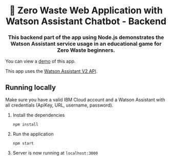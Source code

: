 <h1 align="center" style="border-bottom: none;">🌱 Zero Waste Web Application with Watson Assistant Chatbot - Backend</h1>
<h3 align="center">This backend part of the app using Node.js demonstrates the Watson Assistant service usage in an educational game for Zero Waste beginners.</h3>
<!---
![Demo](readme_images/demo.gif)
You can view a [demo][demo_url] of this app.
-->

You can view a [demo][demo_url] of this app.

This app uses the [Watson Assistant V2 API](https://cloud.ibm.com/apidocs/assistant-v2#introduction).


<!---
## Prerequisites
1. Sign up for an [IBM Cloud account](https://cloud.ibm.com/registration/).
1. Download the [IBM Cloud CLI](https://cloud.ibm.com/docs/cli/index.html#overview).
1. Create an instance of the Watson Assistant service and get your credentials:
    - Go to the [Watson Assistant](https://cloud.ibm.com/catalog/services/conversation) page in the IBM Cloud Catalog.
    - Log in to your IBM Cloud account.
    - Click **Create**.
    - Click **Show** to view the service credentials.
    - Copy the `apikey` value, or copy the `username` and `password` values if your service instance doesn't provide an `apikey`.
    - Copy the `url` value.
## Configuring the application
1. In your IBM Cloud console, open the Watson Assistant service instance
2. Click the **Import workspace** icon in the Watson Assistant service tool. Specify the location of the workspace JSON file in your local copy of the app project:
    `<project_root>/training/bank_simple_workspace.json`
3. Select **Everything (Intents, Entities, and Dialog)** and then click **Import**. The car dashboard workspace is created.
4. Click the menu icon in the upper-right corner of the workspace tile, and then select **View details**.
5. Click the ![Copy](readme_images/copy_icon.png) icon to copy the workspace ID to the clipboard.
    ![Steps to get credentials](readme_images/assistant-simple.gif)
6. In the application folder, copy the *.env.example* file and create a file called *.env*
    ```
    cp .env.example .env
    ```
7. Open the *.env* file and add the service credentials that you obtained in the previous step. The Watson SDK automatically locates the correct environmental variables for either `username`, `password`, and `url` or the `apikey` and `url` credentials found in the *.env* file.
    Example *.env* file that configures the `apikey` and `url` for a Watson Assistant service instance hosted in the US East region:
    ```
    ASSISTANT_IAM_APIKEY=X4rbi8vwZmKpXfowaS3GAsA7vdy17Qhxxxxxxxx
    ASSISTANT_URL=https://gateway-wdc.watsonplatform.net/assistant/api
    ```
    - If your service instance uses `username` and `password` credentials, add the `ASSISTANT_USERNAME` and `ASSISTANT_PASSWORD` variables to the *.env* file.
    Example *.env* file that configures the `username`, `password`, and `url` for a Watson Assistant service instance hosted in the US South region:
    ```
    ASSISTANT_USERNAME=522be-7b41-ab44-dec3-xxxxxxxx
    ASSISTANT_PASSWORD=A4Z5BdGENxxxx
    ASSISTANT_URL=https://gateway.watsonplatform.net/assistant/api
    ```
    However, if your credentials contain an IAM API key, copy the `apikey` and `url` to the relevant fields.
    ```JSON
      {
        "apikey": "ca2905e6-7b5d-4408-9192-xxxxxxxx",
        "iam_apikey_description": "Auto generated apikey during resource-key ...",
        "iam_apikey_name": "auto-generated-apikey-62b71334-3ae3-4609-xxxxxxxx",
        "iam_role_crn": "crn:v1:bluemix:public:iam::::serviceRole:Manager",
        "iam_serviceid_crn": "crn:v1:bluemix:public:iam...",
        "url": "https://gateway-syd.watsonplatform.net/assistant/api"
      }
    ```
    ```
    ASSISTANT_IAM_APIKEY=ca2905e6-7b5d-4408-9192-xxxxxxxx
    ```
8. Add the `ASSISTANT_ID` to the previous properties
    ```
    ASSISTANT_ID=522be-7b41-ab44-dec3-xxxxxxxx
    ```
-->
## Running locally

Make sure you have a valid IBM Cloud account and a Watson Assistant with all credentials (ApiKey, URL, username, password).  
1. Install the dependencies

    ```
    npm install
    ```

1. Run the application

    ```
    npm start
    ```

1. Server is now running at `localhost:3000`

<!---
## Deploying to IBM Cloud as a Cloud Foundry Application
1. Login to IBM Cloud with the [IBM Cloud CLI](https://cloud.ibm.com/docs/cli/index.html#overview)

    ```
    ibmcloud login
   ```
1. Target a Cloud Foundry organization and space.

    ```
    ibmcloud target --cf
    ```

1. Edit the *manifest.yml* file. Change the **name** field to something unique.  
  For example, `- name: my-app-name`.
1. Deploy the application

    ```
    ibmcloud app push
    ```

1. View the application online at the app URL.  
For example: https://my-app-name.mybluemix.net

-->


[demo_url]: https://assistant-simple.ng.bluemix.net/
[doc_intents]: https://cloud.ibm.com/docs/services/conversation/intents-entities.html#planning-your-entities
[docs]: https://cloud.ibm.com/docs/services/assistant/index.html#index
[docs_landing]: (https://cloud.ibm.com/docs/services/assistant/index.html#index)
[node_link]: (http://nodejs.org/)
[npm_link]: (https://www.npmjs.com/)
[sign_up]: https://cloud.ibm.com/registration
[vue]: https://vuejs.org/v2/guide/
